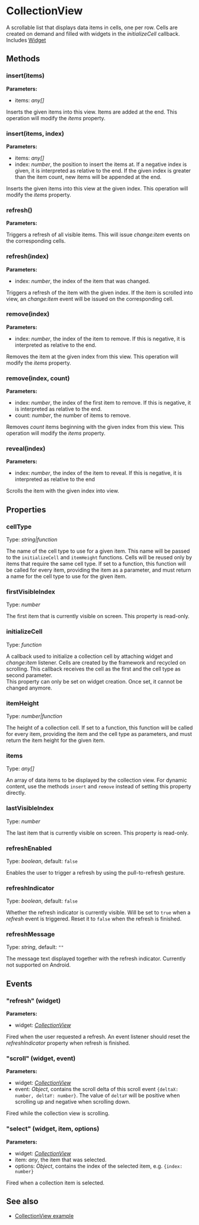 ---
---
# CollectionView

A scrollable list that displays data items in cells, one per row. Cells are created on demand and filled with widgets in the *initializeCell* callback.
Includes [Widget](Widget.md)

## Methods

### insert(items)


**Parameters:**

- items: *any[]*

Inserts the given items into this view. Items are added at the end. This operation will modify the *items* property.

### insert(items, index)


**Parameters:**

- items: *any[]*
- index: *number*, the position to insert the items at. If a negative index is given, it is interpreted as relative to the end. If the given index is greater than the item count, new items will be appended at the end.

Inserts the given items into this view at the given index. This operation will modify the *items* property.

### refresh()


**Parameters:**



Triggers a refresh of all visible items. This will issue *change:item* events on the corresponding cells.

### refresh(index)


**Parameters:**

- index: *number*, the index of the item that was changed.

Triggers a refresh of the item with the given index. If the item is scrolled into view, an *change:item* event will be issued on the corresponding cell.

### remove(index)


**Parameters:**

- index: *number*, the index of the item to remove. If this is negative, it is interpreted as relative to the end.

Removes the item at the given index from this view. This operation will modify the *items* property.

### remove(index, count)


**Parameters:**

- index: *number*, the index of the first item to remove. If this is negative, it is interpreted as relative to the end.
- count: *number*, the number of items to remove.

Removes *count* items beginning with the given index from this view. This operation will modify the *items* property.

### reveal(index)


**Parameters:**

- index: *number*, the index of the item to reveal. If this is negative, it is interpreted as relative to the end

Scrolls the item with the given index into view.


## Properties

### cellType
Type: *string|function*

The name of the cell type to use for a given item. This name will be passed to the `initializeCell` and `itemHeight` functions. Cells will be reused only by items that require the same cell type. If set to a function, this function will be called for every item, providing the item as a parameter, and must return a name for the cell type to use for the given item.
### firstVisibleIndex

Type: *number*

The first item that is currently visible on screen. This property is read-only.
### initializeCell

Type: *function*

A callback used to initialize a collection cell by attaching widget and *change:item* listener. Cells are created by the framework and recycled on scrolling. This callback receives the cell as the first and the cell type as second parameter.<br/>This property can only be set on widget creation. Once set, it cannot be changed anymore.
### itemHeight

Type: *number|function*

The height of a collection cell. If set to a function, this function will be called for every item, providing the item and the cell type as parameters, and must return the item height for the given item.
### items

Type: *any[]*

An array of data items to be displayed by the collection view. For dynamic content, use the methods `insert` and `remove` instead of setting this property directly.
### lastVisibleIndex

Type: *number*

The last item that is currently visible on screen. This property is read-only.
### refreshEnabled

Type: *boolean*, default: `false`

Enables the user to trigger a refresh by using the pull-to-refresh gesture.
### refreshIndicator

Type: *boolean*, default: `false`

Whether the refresh indicator is currently visible. Will be set to `true` when a *refresh* event is triggered. Reset it to `false` when the refresh is finished.
### refreshMessage

Type: *string*, default: `""`

The message text displayed together with the refresh indicator. Currently not supported on Android.

## Events

### "refresh" (widget)

**Parameters:**

- widget: *[CollectionView](CollectionView.md)*

Fired when the user requested a refresh. An event listener should reset the *refreshIndicator* property when refresh is finished.

### "scroll" (widget, event)

**Parameters:**

- widget: *[CollectionView](CollectionView.md)*
- event: *Object*, contains the scroll delta of this scroll event `{deltaX: number, deltaY: number}`. The value of `deltaY` will be positive when scrolling up and negative when scrolling down.

Fired while the collection view is scrolling.

### "select" (widget, item, options)

**Parameters:**

- widget: *[CollectionView](CollectionView.md)*
- item: *any*, the item that was selected.
- options: *Object*, contains the index of the selected item, e.g. `{index: number}`

Fired when a collection item is selected.


## See also

- [CollectionView example](https://github.com/eclipsesource/tabris-js/blob/v1.7.0/snippets/collectionview/collectionview.js)

